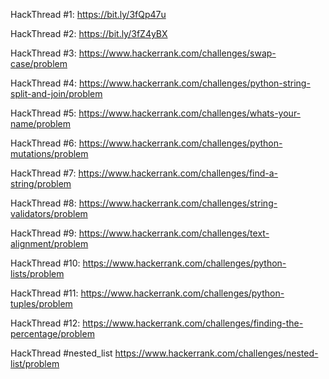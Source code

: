 HackThread #1: 
https://bit.ly/3fQp47u

HackThread #2:
https://bit.ly/3fZ4yBX

HackThread #3: 
https://www.hackerrank.com/challenges/swap-case/problem

HackThread #4: https://www.hackerrank.com/challenges/python-string-split-and-join/problem

HackThread #5:
https://www.hackerrank.com/challenges/whats-your-name/problem

HackThread #6:
https://www.hackerrank.com/challenges/python-mutations/problem

HackThread #7:
https://www.hackerrank.com/challenges/find-a-string/problem

HackThread #8:
https://www.hackerrank.com/challenges/string-validators/problem

HackThread #9:
https://www.hackerrank.com/challenges/text-alignment/problem

HackThread #10: 
https://www.hackerrank.com/challenges/python-lists/problem

HackThread #11:
https://www.hackerrank.com/challenges/python-tuples/problem

HackThread #12:
https://www.hackerrank.com/challenges/finding-the-percentage/problem

HackThread #nested_list
https://www.hackerrank.com/challenges/nested-list/problem
